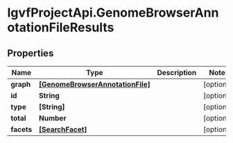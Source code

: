 # IgvfProjectApi.GenomeBrowserAnnotationFileResults

## Properties

Name | Type | Description | Notes
------------ | ------------- | ------------- | -------------
**graph** | [**[GenomeBrowserAnnotationFile]**](GenomeBrowserAnnotationFile.md) |  | [optional] 
**id** | **String** |  | [optional] 
**type** | **[String]** |  | [optional] 
**total** | **Number** |  | [optional] 
**facets** | [**[SearchFacet]**](SearchFacet.md) |  | [optional] 


